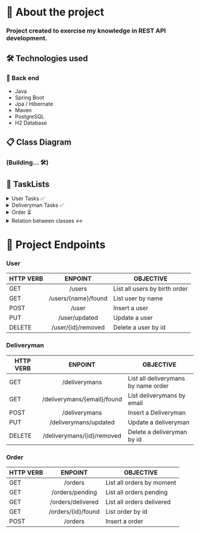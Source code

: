 # 🎯 About the project

### Project created to exercise my knowledge in REST API development.

## 🛠 Technologies used

### 🧱 Back end

- Java
- Spring Boot
- Jpa / Hibernate
- Maven
- PostgreSQL
- H2 Database


## 📋 Class Diagram

### (Building... 🛠)


## 📝 TaskLists

<details>
      <summary> User Tasks  ✅</summary>
      
- [X] Implement User classe
      
- [X] Implement DTO
      
- [X] Implement UserRepository
      
- [X] Implement UserMapper
      
- [X] Implement UserService
      <ul>
    <li> - [X] findAllByBirthDateOrderASC()</li>
    <li> - [X] findByName()</li>
    <li> - [X] insert()</li>
    <li> - [X] update()</li>
    <li> - [X] delete()</li>
      </ul>
- [X] Implement UserController
- [X] Implement UserExceptions
- [X] Implement Validations in the UserService class
</details>

<details>
      <summary>  Deliveryman Tasks ✅</summary>
      
- [X] Implement Deliveryman classe
      
- [X] Implement DTO
      
- [X] Implement DeliverymanRepository
      
- [X] Implement DeliverymanMapper
      
- [X] Implement DeliverymanService
      <ul>
    <li> - [X] findAllOrderByNameASC()</li>
    <li> - [X] findByEmail()</li>
    <li> - [X] insert()</li>
    <li> - [X] update()</li>
    <li> - [X] delete()</li>
      </ul>
- [X] Implement DeliverymanController
- [X] Implement DeliverymanExceptions
- [X] Implement Validations in the DeliverymanService class
</details>

<details>
      <summary>  Order ⏳ </summary>
      
- [X] Implement OrderStatus Enumeration     
     
- [ ] Implement Order classe
      
- [ ] Implement DTO
      
- [ ] Implement OrderRepository
      
- [ ] Implement OrderMapper
      
- [ ] Implement OrderService
      <ul>
    <li> - [ ] findAllOrdersByInstantASC()</li>
    <li> - [ ] findAllOrdersByStatusPENDING()</li>
    <li> - [ ] findAllOrdersByStatusDELIVERED()</li>
    <li> - [ ] findById()</li>
    <li> - [ ] insert()</li>
    <li> - [ building... 🔨 ] pagedSearch() </li>       
      </ul>
- [ ] Implement OrderController
- [ ] Implement OrderExceptions
- [ ] Implement Validations in the OrderService class
 
</details>

<details>
      <summary> Relation between classes ↔️ </summary>
     
- [ ] Implement relation between ORDER-USER-DELIVERYMAN


 
</details>






# 📌 Project Endpoints


### User 

| HTTP VERB 	|       ENPOINT       	| OBJECTIVE                     	|
|-----------	|:-------------------:	|-------------------------------	|
| GET       	| /users              	| List all users by birth order 	|
| GET       	| /users/{name}/found 	| List user by name             	|
| POST      	| /user               	| Insert a user                 	|
| PUT       	| /user/updated       	| Update a user                 	|
| DELETE    	| /user/{id}/removed  	| Delete a user by id           	|



### Deliveryman 

| HTTP VERB 	|       ENPOINT       	| OBJECTIVE                     	|
|-----------	|:-------------------:	|-------------------------------	|
| GET       	| /deliverymans              	| List all deliverymans by name order 	|
| GET       	| /deliverymans/{email}/found 	| List  deliverymans by  email              	|
| POST      	| /deliverymans            	| Insert a Deliveryman                	|
| PUT       	|/deliverymans/updated      	|  Update a deliveryman                  	|
| DELETE    	| /deliverymans/{id}/removed  	| Delete a deliveryman by id           	|


### Order

| HTTP VERB 	|       ENPOINT      	| OBJECTIVE                 	|
|-----------	|:------------------:	|---------------------------	|
| GET       	| /orders            	| List all orders by moment 	|
| GET       	| /orders/pending    	| List all orders pending   	|
| GET       	| /orders/delivered  	| List all orders delivered 	|
| GET       	| /orders/{id}/found 	| List order by id          	|
| POST      	| /orders            	| Insert a order            	|


